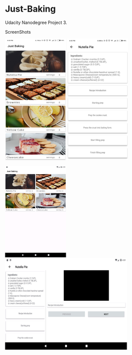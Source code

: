 # Just-Baking
Udacity Nanodegree Project 3.


ScreenShots

<img src="/ScreenShots/Mobile_Home.png" width="200" height="400"/>  <img src="/ScreenShots/Mobile_Details.png" width="200" height="400"/>


<img src="/ScreenShots/Tablet_Home.png" width="200" height="300"/>  <img src="/ScreenShots/Tablet_Details.png" width="400" height="300"/>
